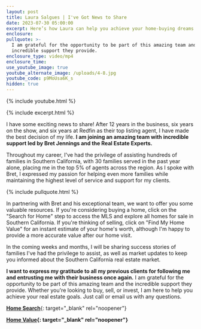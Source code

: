 ```yaml
---
layout: post
title: Laura Salgues | I've Got News to Share
date: 2023-07-30 05:00:00
excerpt: Here’s how Laura can help you achieve your home-buying dreams.
enclosure:
pullquote: >-
  I am grateful for the opportunity to be part of this amazing team and the
  incredible support they provide.
enclosure_type: video/mp4
enclosure_time:
use_youtube_image: true
youtube_alternate_image: /uploads/4-8.jpg
youtube_code: p9MoUsa6K_s
hidden: true
---
```

{% include youtube.html %}

{% include excerpt.html %}

I have some exciting news to share! After 12 years in the business, six years on the show, and six years at Redfin as their top listing agent, I have made the best decision of my life. **I am joining an amazing team with incredible support led by Bret Jennings and the Real Estate Experts.**

Throughout my career, I've had the privilege of assisting hundreds of families in Southern California, with 30 families served in the past year alone, placing me in the top 5% of agents across the region. As I spoke with Bret, I expressed my passion for helping even more families while maintaining the highest level of service and support for my clients.

{% include pullquote.html %}

In partnering with Bret and his exceptional team, we want to offer you some valuable resources. If you're considering buying a home, click on the "Search for Home" step to access the MLS and explore all homes for sale in Southern California. If you're thinking of selling, click on "Find My Home Value" for an instant estimate of your home's worth, although I'm happy to provide a more accurate value after our home visit.

In the coming weeks and months, I will be sharing success stories of families I've had the privilege to assist, as well as market updates to keep you informed about the Southern California real estate market.

**I want to express my gratitude to all my previous clients for following me and entrusting me with their business once again.** I am grateful for the opportunity to be part of this amazing team and the incredible support they provide. Whether you're looking to buy, sell, or invest, I am here to help you achieve your real estate goals. Just call or email us with any questions.

[**Home Search**](https://bayareahomesearch.com/){: target="_blank" rel="noopener"}

**[Home Value](https://realestateexperts.hifello.com/lp/64d2dda011fdf40025f57515){: target="_blank" rel="noopener"}**<br>​​